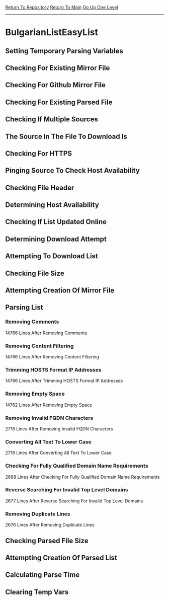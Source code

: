 [Return To Repository](https://github.com/deathbybandaid/piholeparser/)
[Return To Main](https://github.com/deathbybandaid/piholeparser/blob/master/RecentRunLogs/Mainlog.md)
[Go Up One Level](https://github.com/deathbybandaid/piholeparser/blob/master/RecentRunLogs/TopLevelScripts/30-Processing-External-Blacklists.md)
____________________________________
# BulgarianListEasyList
## Setting Temporary Parsing Variables
## Checking For Existing Mirror File
## Checking For Github Mirror File
## Checking For Existing Parsed File
## Checking If Multiple Sources
## The Source In The File To Download Is
## Checking For HTTPS
## Pinging Source To Check Host Availability
## Checking File Header
## Determining Host Availability
## Checking If List Updated Online
## Determining Download Attempt
## Attempting To Download List
## Checking File Size
## Attempting Creation Of Mirror File
## Parsing List
### Removing Comments
14766 Lines After Removing Comments
### Removing Content Filtering
14766 Lines After Removing Content Filtering
### Trimming HOSTS Format IP Addresses
14766 Lines After Trimming HOSTS Format IP Addresses
### Removing Empty Space
14762 Lines After Removing Empty Space
### Removing Invalid FQDN Characters
2718 Lines After Removing Invalid FQDN Characters
### Converting All Text To Lower Case
2718 Lines After Converting All Text To Lower Case
### Checking For Fully Qualified Domain Name Requirements
2688 Lines After Checking For Fully Qualified Domain Name Requirements
### Reverse Searching For Invalid Top Level Domains
2677 Lines After Reverse Searching For Invalid Top Level Domains
### Removing Duplicate Lines
2676 Lines After Removing Duplicate Lines
## Checking Parsed File Size
## Attempting Creation Of Parsed List
## Calculating Parse Time
## Clearing Temp Vars

